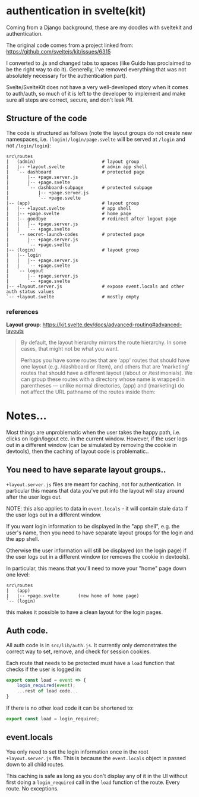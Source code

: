 # authentication in svelte(kit)

Coming from a Django background, these are my doodles with sveltekit and authentication.

The original code comes from a project linked from: https://github.com/sveltejs/kit/issues/6315

I converted to .js and changed tabs to spaces (like Guido has proclaimed to be the right way to do it). Generelly, I've removed everything that was not absolutely necessary for the authentication part).

Svelte/SvelteKit does not have a very well-developed story when it comes to auth/auth, so much of it is left to the developer to implement and make sure all steps are correct, secure, and don't leak PII.

## Structure of the code

The code is structured as follows (note the layout groups do not create new namespaces, i.e.
`(login)/login/page.svelte` will be served at `/login` and not `/login/login`):

```console
src\routes
|   (admin)                         # layout group 
|   |-- +layout.svelte              # admin app shell
|   `-- dashboard                   # protected page
|       |-- +page.server.js
|       |-- +page.svelte
|       `-- dashboard-subpage       # protected subpage
|           |-- +page.server.js
|           `-- +page.svelte
|-- (app)                           # layout group 
|   |-- +layout.svelte              # app shell
|   |-- +page.svelte                # home page
|   |-- goodbye                     # redirect after logout page
|   |   |-- +page.server.js
|   |   `-- +page.svelte
|   `-- secret-launch-codes         # protected page
|       |-- +page.server.js
|       `-- +page.svelte
|-- (login)                         # layout group 
|   |-- login
|   |   |-- +page.server.js
|   |   `-- +page.svelte
|   `-- logout
|       |-- +page.server.js
|       `-- +page.svelte
|-- +layout.server.js               # expose event.locals and other auth status values
`-- +layout.svelte                  # mostly empty
```

### references
**Layout group**: https://kit.svelte.dev/docs/advanced-routing#advanced-layouts

> By default, the layout hierarchy mirrors the route hierarchy. In some cases, that might not be what you want.
>
> Perhaps you have some routes that are 'app' routes that should have one layout (e.g. /dashboard or /item), and others that are 'marketing' routes that should have a different layout (/about or /testimonials). We can group these routes with a directory whose name is wrapped in parentheses — unlike normal directories, (app) and (marketing) do not affect the URL pathname of the routes inside them:


# Notes...

Most things are unproblematic when the user takes the happy path, i.e. clicks on login/logout etc. in the current window. However, if the user logs out in a different window (can be simulated by removing the cookie in devtools), then the caching of layout code is problematic..

## You need to have separate layout groups..

`+layout.server.js` files are meant for caching, not for authentication. In particular this means that data you've put into the layout will stay around after the user logs out.

NOTE: this also applies to data in `event.locals` - it will contain stale data if the user logs out in a different window.

If you want login information to be displayed in the "app shell", e.g. the user's name, then you need to have separate layout groups for the login and the app shell.

Otherwise the user information will still be displayed (on the login page) if the user logs out in a different window (or removes the cookie in devtools).

In particular, this means that you'll need to move your "home" page down one level:

```console
src\routes
|   (app)
|   |-- +page.svelte       (new home of home page)
`-- (login)
```

this makes it possible to have a clean layout for the login pages.

## Auth code.

All auth code is in `src/lib/auth.js`. It currently only demonstrates the correct way to set, remove, and check for session cookies.

Each route that needs to be protected must have a `load` function that checks if the user is logged in:
    
```javascript
export const load = event => {
    login_required(event);
    ...rest of load code...
}
```

If there is no other load code it can be shortened to:

```javascript
export const load = login_required;
```

## event.locals

You only need to set the login information once in the root `+layout.server.js` file. This is because the `event.locals` object is passed down to all child routes.

This caching is safe as long as you don't display any of it in the UI without first doing a `login_required` 
call in the `load` function of the route. Every route. No exceptions.